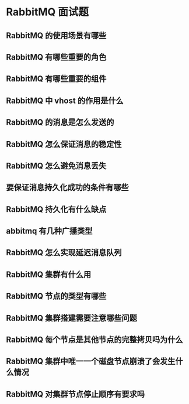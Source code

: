# RabbitMQ 面试题

## RabbitMQ 的使用场景有哪些
 
## RabbitMQ 有哪些重要的角色
 
## RabbitMQ 有哪些重要的组件
 
## RabbitMQ 中 vhost 的作用是什么
 
## RabbitMQ 的消息是怎么发送的
 
## RabbitMQ 怎么保证消息的稳定性
 
## RabbitMQ 怎么避免消息丢失
 
## 要保证消息持久化成功的条件有哪些
 
## RabbitMQ 持久化有什么缺点
 
## abbitmq 有几种广播类型
 
## RabbitMQ 怎么实现延迟消息队列
 
## RabbitMQ 集群有什么用
 
## RabbitMQ 节点的类型有哪些
 
## RabbitMQ 集群搭建需要注意哪些问题
 
## RabbitMQ 每个节点是其他节点的完整拷贝吗为什么
 
## RabbitMQ 集群中唯一一个磁盘节点崩溃了会发生什么情况
 
## RabbitMQ 对集群节点停止顺序有要求吗